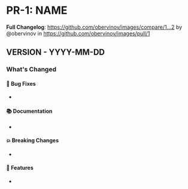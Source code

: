 # PR-1: NAME
**Full Changelog**: https://github.com/obervinov/images/compare/1...2 by @obervinov in https://github.com/obervinov/images/pull/1
## VERSION - YYYY-MM-DD
### What's Changed
#### 🐛 Bug Fixes
* 
#### 📚 Documentation
* 
#### 💥 Breaking Changes
* 
#### 🚀 Features
* 
